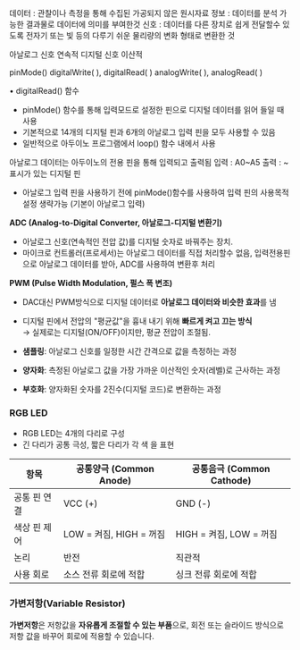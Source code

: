 데이터 : 관찰이나 측정을 통해 수집된 가공되지 않은 원시자료
정보 : 데이터를 분석 가능한 결과물로 데이터에 의미를 부여한것
신호 : 데이터를 다른 장치로 쉽게 전달할수 있도록 전자기 또는 빛 등의 다루기 쉬운 물리량의 변화 형태로 변환한 것

아날로그 신호  연속적
디지털    신호   이산적

pinMode()
digitalWrite( ), digitalRead( )
analogWrite( ), analogRead( )

• digitalRead() 함수
-  pinMode() 함수를 통해 입력모드로 설정한 핀으로 디지털 데이터를 읽어 들일 때 사용
-  기본적으로 14개의 디지털 핀과 6개의 아날로그 입력 핀을 모두 사용할 수 있음
-  일반적으로 아두이노 프로그램에서 loop() 함수 내에서 사용

아날로그 데이터는 아두이노의 전용 핀을 통해 입력되고 출력됨
입력 : A0~A5
출력 : ~ 표시가 있는 디지털 핀
- 아날로그 입력 핀을 사용하기 전에 pinMode()함수를 사용하여 입력 핀의 사용목적 설정 생략가능 (기본이 아날로그 입력)

**ADC (Analog-to-Digital Converter, 아날로그-디지털 변환기)**
- 아날로그 신호(연속적인 전압 값)를 디지털 숫자로 바꿔주는 장치.
- 마이크로 컨트롤러(프로세서)는 아날로그 데이터를 직접 처리할수 없음, 입력전용핀 으로 아날로그 데이터를 받아, ADC를 사용하여 변환후 처리


**PWM (Pulse Width Modulation, 펄스 폭 변조)**
- DAC대신 PWM방식으로 디지털 데이터로 **아날로그 데이터와 비슷한 효과**를 냄
- 디지털 핀에서 전압의 "평균값"을 흉내 내기 위해 **빠르게 켜고 끄는 방식**  
→ 실제로는 디지털(ON/OFF)이지만, 평균 전압이 조절됨.


- **샘플링**: 아날로그 신호를 일정한 시간 간격으로 값을 측정하는 과정
    
- **양자화**: 측정된 아날로그 값을 가장 가까운 이산적인 숫자(레벨)로 근사하는 과정
    
- **부호화**: 양자화된 숫자를 2진수(디지털 코드)로 변환하는 과정

### RGB LED
- RGB LED는 4개의 다리로 구성
- 긴 다리가 공통 극성, 짧은 다리가 각 색 을 표현

|항목|공통양극 (Common Anode)|공통음극 (Common Cathode)|
|---|---|---|
|공통 핀 연결|VCC (+)|GND (-)|
|색상 핀 제어|LOW = 켜짐, HIGH = 꺼짐|HIGH = 켜짐, LOW = 꺼짐|
|논리|반전|직관적|
|사용 회로|소스 전류 회로에 적합|싱크 전류 회로에 적합|

### 가변저항(Variable Resistor)

**가변저항**은 저항값을 **자유롭게 조절할 수 있는 부품**으로, 회전 또는 슬라이드 방식으로 저항 값을 바꾸어 회로에 적용할 수 있습니다.